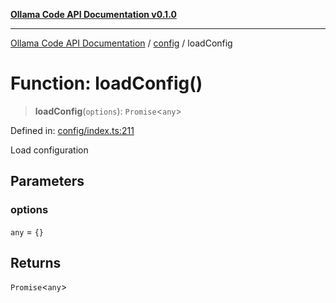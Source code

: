 [**Ollama Code API Documentation v0.1.0**](../../README.md)

***

[Ollama Code API Documentation](../../modules.md) / [config](../README.md) / loadConfig

# Function: loadConfig()

> **loadConfig**(`options`): `Promise`\<`any`\>

Defined in: [config/index.ts:211](https://github.com/erichchampion/ollama-code/blob/7cb16a799388255e370257cbe049454367b41fec/ollama-code/src/config/index.ts#L211)

Load configuration

## Parameters

### options

`any` = `{}`

## Returns

`Promise`\<`any`\>
